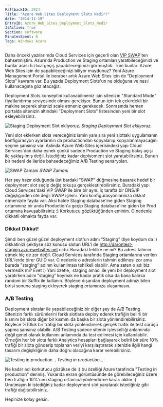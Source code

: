 ```yaml
---
FallbackID: 2924
Title: "Azure Web Sites Deployment Slots Nedir?"
date: "2014-11-19"
EntryID: Azure_Web_Sites_Deployment_Slots_Nedir
IsActive: True
Section: software
MinutesSpent: 0
Tags: Windows Azure
---
```

Daha önceki yazılarımda Cloud Services için geçerli olan [VIP
SWAP](http://daron.yondem.com/software/post/Azure_da_Service_Upgrade_SDK2_2)'ten
bahsetmiştim. Azure'da Production ve Staging ortamları yaratbileceğimizi
ve bunlar arası hızlıca geçiş yapabileceğimizi görmüştük. Tüm bunları
Azure Web Sites için de yapabileceğinizi biliyor muydunuz? Yeni Azure
Management Portal ile beraber artık Azure Web Sites için de "Deployment
Slots" kavramı var. Bu yazıda Deployment Slots'un ne olduğuna ve nasıl
kullanacağına göz atacağız.

Deployment Slots konseptini kullanabilmeniz için sitenizin "Standard
Mode" fiyatlandırma seviyesinde olması gerekiyor. Bunun için tek
çekirdekli bir makine seçerek sitenizi scale etmeniz gerekecek.
Sonrasında hemen portalda sitenizin altındaki "Deployment Slots"
listesinden yeni bir slot ekleyebilirsiniz.

![Staging Deployment Slot
ekliyoruz.](media/Azure_Web_Sites_Deployment_Slots_Nedir/deploymentstlots_1.gif)
*Staging Deployment Slot ekliyoruz.*

Yeni slot eklerken slota vereceğiniz ismin yanı sıra yeni slottaki
uygulamanın konfigürasyon ayarlarının da productiondan kopyalanıp
kopyalanmayacağını seçme şansınız var. Aslında Azure Web Sites
içerisindeki yapı Cloud Services'dan daha esnek çünkü sadece Production
ve Staging bakış açışı ile yaklaşılmış değil. İstediğiniz kadar
deplyoment slot yaratabilirsiniz. Bunun bir nedeni de ileride
bahsedeceğimiz A/B Testing senaryoları.

![SWAP
Zamanı](media/Azure_Web_Sites_Deployment_Slots_Nedir/deploymentstlots_2.gif)
*SWAP Zamanı*

Her şey hazır olduğunda üst bardaki "SWAP" düğmesine basarak hedef bir
deployment slot seçip değiş tokuşu gerçekleştirebilirsiniz. Buradaki
yapı Cloud Services'daki VIP SWAP ile bire bir aynı. İç tarafta bir
DNS/IP değişliğinden öte değil SWAP işlemi. Yani konfigürasyonlarınıza
dikkat etmenizde fayda var. Aksi halde Staging database'ine giden
Staging ortamınınz bir anda Production'a geçip Staging database'ine
giden bir Prod ortamına kavuşabilirsiniz :) Korkutucu gözüktüğünden
eminim. O nedenle dikkatli olmakta fayda var.

### Dikkat Dikkat!

Şimdi ben güzel güzel deployment slot'un adını "Staging" diye koydum da
:) dikkatinizi çektiyse söz konusu slotun URL'i de
<http://darontest-staging.azurewebsites.net> oldu. Buradaki tehlike ne
mi? Bu adresi tahmin etmek hiç de zor değil. Cloud Services tarafında
Staging ortamlarına verilen URL'lerde birer GUID var. O nedenle o
adreslerin tahmin edilmesi zor ama burada "staging" adının kullanılması
tehlikeli olabilir. Ama zaten o adı biz vermedik mi? Evet :) Yani
özetle,  staging amacı ile yeni bir deployment slot yaratırken adını
"staging" koymak ne kadar pratik olsa da bana kalırsa random bir Suffix
ile kullanın. Böylece dışarıdan deployment adınızı bilen birisi sonuna
staging ekleyerek staging ortamınıza ulaşamasın.

### A/B Testing

Deployment slotslar ile yapabileceğiniz bir diğer şey de A/B Testing.
Sitenizin farklı sürümlerini farklı slotlara deploy ederek trafiğin
belirli bir kısmını bir slota diğer bir kısmını da başka bir slota
yönlendirebilirsiniz. Böylece %10luk bir trafiği bir slota yönlendirerek
gerçek trafik ile test sürüşü yapma şansınız olabilir. A/B Testing
sadece sitenin işlevselliği anlamında değil genel olarak kullanımı
anlamında da test edilmesi için kullanılabilir. Örneğin her bir slota
farklı Analytics hesapları bağlayarak belirli bir süre 10% trafiği bir
slota gönderip toplanan veriyi karşılaştırarak sitenizle ilgili hangi
tasarım değişikliğinin daha doğru olacağına karar verebilirsiniz.

![Testing in
production...](media/Azure_Web_Sites_Deployment_Slots_Nedir/deploymentstlots_3.gif)
*Testing in production...*

Ne kadar adı korkutucu gözükse de :) bu özelliği Azure tarafında
"Testing in production" denmiş. Yukarıda ekran görüntüsünde de
görebileceğiniz üzere ben trafiğin 10%'unu staging ortamına yönlendirme
kararı aldım :) Unutmayın ki istediğiniz kadar deployment slot yaratarak
istediğiniz gibi trafiği dağıtabilirsiniz.

Hepinize kolay gelsin.


